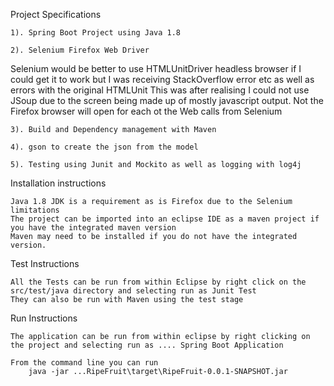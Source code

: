 Project Specifications

	1). Spring Boot Project using Java 1.8

	2). Selenium Firefox Web Driver

Selenium would be better to use HTMLUnitDriver headless browser if I could get it to work but I was receiving StackOverflow error etc as well as errors with   the original HTMLUnit This was after realising I could not use JSoup due to the screen being made up of mostly javascript output.
Not the Firefox browser will open for each ot the Web calls from Selenium 

	3). Build and Dependency management with Maven

	4). gson to create the json from the model

	5). Testing using Junit and Mockito as well as logging with log4j


Installation instructions

	Java 1.8 JDK is a requirement as is Firefox due to the Selenium limitations
	The project can be imported into an eclipse IDE as a maven project if you have the integrated maven version 
	Maven may need to be installed if you do not have the integrated version.


Test Instructions

	All the Tests can be run from within Eclipse by right click on the src/test/java directory and selecting run as Junit Test 
	They can also be run with Maven using the test stage

Run Instructions

	The application can be run from within eclipse by right clicking on the project and selecting run as .... Spring Boot Application 

	From the command line you can run 
		java -jar ...RipeFruit\target\RipeFruit-0.0.1-SNAPSHOT.jar





